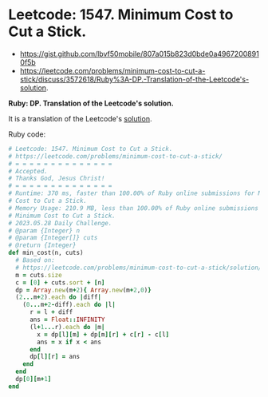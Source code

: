 # Leetcode: 1547. Minimum Cost to Cut a Stick.

- https://gist.github.com/lbvf50mobile/807a015b823d0bde0a49672008910f5b
- https://leetcode.com/problems/minimum-cost-to-cut-a-stick/discuss/3572618/Ruby%3A-DP.-Translation-of-the-Leetcode's-solution.

**Ruby: DP. Translation of the Leetcode's solution.**

It is a translation of the Leetcode's [solution](https://leetcode.com/problems/minimum-cost-to-cut-a-stick/solution/).


Ruby code:
```Ruby
# Leetcode: 1547. Minimum Cost to Cut a Stick.
# https://leetcode.com/problems/minimum-cost-to-cut-a-stick/
# = = = = = = = = = = = = = =
# Accepted.
# Thanks God, Jesus Christ!
# = = = = = = = = = = = = = =
# Runtime: 370 ms, faster than 100.00% of Ruby online submissions for Minimum
# Cost to Cut a Stick.
# Memory Usage: 210.9 MB, less than 100.00% of Ruby online submissions for
# Minimum Cost to Cut a Stick.
# 2023.05.28 Daily Challenge.
# @param {Integer} n
# @param {Integer[]} cuts
# @return {Integer}
def min_cost(n, cuts)
  # Based on:
  # https://leetcode.com/problems/minimum-cost-to-cut-a-stick/solution/
  m = cuts.size
  c = [0] + cuts.sort + [n]
  dp = Array.new(m+2){ Array.new(m+2,0)}
  (2...m+2).each do |diff|
    (0...m+2-diff).each do |l|
      r = l + diff
      ans = Float::INFINITY
      (l+1...r).each do |m|
        x = dp[l][m] + dp[m][r] + c[r] - c[l]
        ans = x if x < ans
      end
      dp[l][r] = ans
    end
  end
  dp[0][m+1]
end
```
